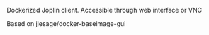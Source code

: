 Dockerized Joplin client. Accessible through web interface or VNC

Based on jlesage/docker-baseimage-gui
